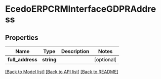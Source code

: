 # EcedoERPCRMInterfaceGDPRAddress

## Properties
Name | Type | Description | Notes
------------ | ------------- | ------------- | -------------
**full_address** | **string** |  | [optional] 

[[Back to Model list]](../README.md#documentation-for-models) [[Back to API list]](../README.md#documentation-for-api-endpoints) [[Back to README]](../README.md)


